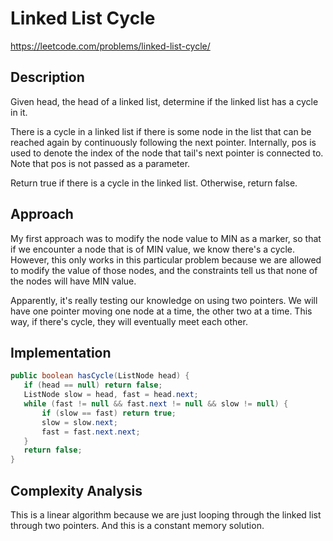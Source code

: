 # Linked List Cycle

https://leetcode.com/problems/linked-list-cycle/

## Description
Given head, the head of a linked list, determine if the linked list has a cycle in it.

There is a cycle in a linked list if there is some node in the list that can be reached again by continuously following the next pointer. Internally, pos is used to denote the index of the node that tail's next pointer is connected to. Note that pos is not passed as a parameter.

Return true if there is a cycle in the linked list. Otherwise, return false.

## Approach

My first approach was to modify the node value to MIN as a marker, so that if we encounter a node that is of MIN value, we know there's a cycle. However, this only works in this particular problem because we are allowed to modify the value of those nodes, and the constraints tell us that none of the nodes will have MIN value.

Apparently, it's really testing our knowledge on using two pointers. We will have one pointer moving one node at a time, the other two at a time. This way, if there's cycle, they will eventually meet each other.

## Implementation
```java
public boolean hasCycle(ListNode head) {
   if (head == null) return false;
   ListNode slow = head, fast = head.next;
   while (fast != null && fast.next != null && slow != null) {
       if (slow == fast) return true;
       slow = slow.next;
       fast = fast.next.next;
   }     
   return false;
}
```

## Complexity Analysis
This is a linear algorithm because we are just looping through the linked list through two pointers. And this is a constant memory solution.